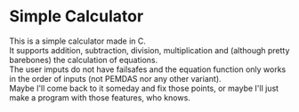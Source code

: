 # Simple Calculator

This is a simple calculator made in C. <br>
It supports addition, subtraction, division, multiplication and (although pretty barebones) the calculation of equations. <br>
The user imputs do not have failsafes and the equation function only works in the order of inputs (not PEMDAS nor any other variant). <br>
Maybe I'll come back to it someday and fix those points, or maybe I'll just make a program with those features, who knows.
